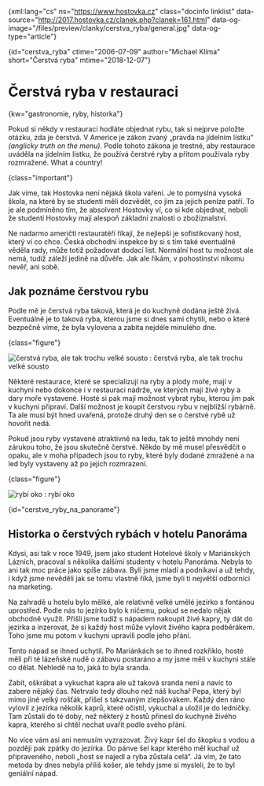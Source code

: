 
{xml:lang="cs" ns="https://www.hostovka.cz" class="docinfo linklist" data-source="http://2017.hostovka.cz/clanek.php?clanek=161.html" data-og-image="/files/preview/clanky/cerstva_ryba/general.jpg" data-og-type="article"}

{id="cerstva\_ryba" ctime="2006-07-09" author="Michael Klíma" short="Čerstvá ryba" mtime="2018-12-07"}

# Čerstvá ryba v restauraci

{kw="gastronomie, ryby, historka"}

Pokud si někdy v restauraci hodláte objednat rybu, tak si nejprve položte otázku, zda je čerstvá. V Americe je zákon zvaný „pravda na jídelním lístku“ _(anglicky truth on the menu)_. Podle tohoto zákona je trestné, aby restaurace uváděla na jídelním lístku, že používá čerstvé ryby a přitom používala ryby rozmražené. What a country!

{class="important"}

Jak víme, tak Hostovka není nějaká škola vaření. Je to pomyslná vysoká škola, na které by se studenti měli dozvědět, co jim za jejich peníze patří. To je ale podmíněno tím, že absolvent Hostovky ví, co si kde objednat, neboli že studenti Hostovky mají alespoň základní znalosti o zbožíznalství.

Ne nadarmo američtí restauratéři říkají, že nejlepší je sofistikovaný host, který ví co chce. Česká obchodní inspekce by si s tím také eventuálně věděla rady, může totiž požadovat dodací list. Normální host tu možnost ale nemá, tudíž záleží jedině na důvěře. Jak ale říkám, v pohostinství nikomu nevěř, ani sobě.

## Jak poznáme čerstvou rybu

Podle mě je čerstvá ryba taková, která je do kuchyně dodána ještě živá. Eventuálně je to taková ryba, kterou jsme si dnes sami chytili, nebo o které bezpečně víme, že byla vylovena a zabita nejdéle minulého dne.

{class="figure"}

![čerstvá ryba, ale tak trochu velké sousto][1] 
:   čerstvá ryba, ale tak trochu velké sousto

Některé restaurace, které se specializují na ryby a plody moře, mají v kuchyni nebo dokonce i v restauraci nádrže, ve kterých mají živé ryby a dary moře vystavené. Hosté si pak mají možnost vybrat rybu, kterou jim pak v kuchyni připraví. Další možnost je koupit čerstvou rybu v nejbližší rybárně. Ta ale musí být hned uvařená, protože druhý den se o čerstvé rybě už hovořit nedá.

Pokud jsou ryby vystavené atraktivně na ledu, tak to ještě mnohdy není zárukou toho, že jsou skutečně čerstvé. Někdo by mě musel přesvědčit o opaku, ale v moha případech jsou to ryby, které byly dodané zmražené a na led byly vystaveny až po jejich rozmrazení.

{class="figure"}

![rybí oko][2] 
:   rybí oko

{id="cerstve\_ryby\_na_panorame"}

## Historka o čerstvých rybách v hotelu Panoráma

Kdysi, asi tak v roce 1949, jsem jako student Hotelové školy v Mariánských Lázních, pracoval s několika dalšími studenty v hotelu Panoráma. Nebyla to ani tak moc práce jako spíše zábava. Byli jsme mladí a podnikaví a už tehdy, i když jsme nevěděli jak se tomu vlastně říká, jsme byli ti největší odborníci na marketing.

Na zahradě u hotelu bylo mělké, ale relativně velké umělé jezírko s fontánou uprostřed. Podle nás to jezírko bylo k ničemu, pokud se nedalo nějak obchodně využít. Přišli jsme tudíž s nápadem nakoupit živé kapry, ty dát do jezírka a inzerovat, že si každý host může vylovit živého kapra podběrákem. Toho jsme mu potom v kuchyni upravili podle jeho přání.

Tento nápad se ihned uchytil. Po Mariánkách se to ihned rozkřiklo, hosté měli při té lázeňské nudě o zábavu postaráno a my jsme měli v kuchyni stále co dělat. Nehledě na to, jaká to byla sranda.

Zabít, oškrábat a vykuchat kapra ale už taková sranda není a navíc to zabere nějaký čas. Netrvalo tedy dlouho než náš kuchař Pepa, který byl mimo jiné velký rošťák, přišel s takzvaným zlepšovákem. Každý den ráno vylovil z jezírka několik kaprů, které očistil, vykuchal a uložil je do ledničky. Tam zůstali do té doby, než některý z hostů přinesl do kuchyně živého kapra, kterého si chtěl nechat uvařit podle svého přání.

No více vám asi ani nemusím vyzrazovat. Živý kapr šel do škopku s vodou a později pak zpátky do jezírka. Do pánve šel kapr kterého měl kuchař už připraveného, neboli „host se najedl a ryba zůstala celá“. Já vím, že tato metoda by dnes nebyla příliš košer, ale tehdy jsme si mysleli, že to byl geniální nápad.

 [1]: http://2017.hostovka.cz/soubor/9-7-06-3.JPG
 [2]: http://2017.hostovka.cz/soubor/9-7-06-5.JPG

